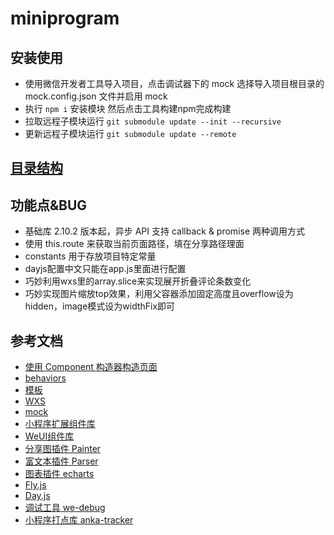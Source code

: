 # miniprogram

## 安装使用
- 使用微信开发者工具导入项目，点击调试器下的 mock 选择导入项目根目录的 mock.config.json 文件并启用 mock
- 执行 `npm i` 安装模块 然后点击工具构建npm完成构建
- 拉取远程子模块运行 `git submodule update --init --recursive`
- 更新远程子模块运行 `git submodule update --remote`

## [目录结构](./FolderExplorer.txt)

## 功能点&BUG
- 基础库 2.10.2 版本起，异步 API 支持 callback & promise 两种调用方式
- 使用 this.route 来获取当前页面路径，填在分享路径理面
- constants 用于存放项目特定常量
- dayjs配置中文只能在app.js里面进行配置
- 巧妙利用wxs里的array.slice来实现展开折叠评论条数变化
- 巧妙实现图片缩放top效果，利用父容器添加固定高度且overflow设为hidden，image模式设为widthFix即可

## 参考文档
- [使用 Component 构造器构造页面](https://developers.weixin.qq.com/miniprogram/dev/framework/custom-component/component.html)
- [behaviors](https://developers.weixin.qq.com/miniprogram/dev/framework/custom-component/behaviors.html)
- [模板](https://developers.weixin.qq.com/miniprogram/dev/reference/wxml/template.html)
- [WXS](https://developers.weixin.qq.com/miniprogram/dev/framework/view/wxs/)
- [mock](https://developers.weixin.qq.com/miniprogram/dev/devtools/api-mock.html)
- [小程序扩展组件库](https://developers.weixin.qq.com/miniprogram/dev/extended/component-plus/)
- [WeUI组件库](https://developers.weixin.qq.com/miniprogram/dev/extended/weui/)
- [分享图插件 Painter](https://github.com/Kujiale-Mobile/Painter)
- [富文本插件 Parser](https://github.com/jin-yufeng/Parser)
- [图表插件 echarts](https://github.com/ecomfe/echarts-for-weixin)
- [Fly.js](https://github.com/wendux/fly)
- [Day.js](https://day.js.org/zh-CN/)
- [调试工具 we-debug](https://github.com/dlhandsome/we-debug)
- [小程序打点库 anka-tracker](https://github.com/iException/anka-tracker)